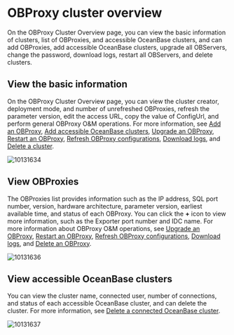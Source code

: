 # OBProxy cluster overview

On the OBProxy Cluster Overview page, you can view the basic information of clusters, list of OBProxies, and accessible OceanBase clusters, and can add OBProxies, add accessible OceanBase clusters, upgrade all OBServers, change the password, download logs, restart all OBServers, and delete clusters.

## View the basic information

On the OBProxy Cluster Overview page, you can view the cluster creator, deployment mode, and number of unrefreshed OBProxies, refresh the parameter version, edit the access URL, copy the value of ConfigUrl, and perform general OBProxy O\&M operations. For more information, see [Add an OBProxy](../../8.obproxy/6.add-obproxy.md), [Add accessible OceanBase clusters](../../8.obproxy/10.add-a-connectable-ob-cluster.md), [Upgrade an OBProxy](../../8.obproxy/5.upgrade-obproxy.md), [Restart an OBProxy](../../8.obproxy/4.restart-obproxy-cluster.md), [Refresh OBProxy configurations](../../8.obproxy/7.refresh-obproxy-configuration.md), [Download logs](../../4.cluster-features/2.basic-operations/16.download-log.md), and [Delete a cluster](../../4.cluster-features/2.basic-operations/3.delete-a-cluster-1.md). 

![10131634](https://help-static-aliyun-doc.aliyuncs.com/assets/img/en-US/7814306461/p338383.png)

## View OBProxies

The OBProxies list provides information such as the IP address, SQL port number, version, hardware architecture, parameter version, earliest available time, and status of each OBProxy. You can click the **+** icon to view more information, such as the Exporter port number and IDC name. For more information about OBProxy O\&M operations, see [Upgrade an OBProxy](../../8.obproxy/5.upgrade-obproxy.md), [Restart an OBProxy](../../8.obproxy/4.restart-obproxy-cluster.md), [Refresh OBProxy configurations](../../8.obproxy/7.refresh-obproxy-configuration.md), [Download logs](../../4.cluster-features/2.basic-operations/16.download-log.md), and [Delete an OBProxy](../../8.obproxy/3.delete-obproxy-cluster.md).

![10131636](https://help-static-aliyun-doc.aliyuncs.com/assets/img/en-US/7814306461/p338385.png)

## View accessible OceanBase clusters

You can view the cluster name, connected user, number of connections, and status of each accessible OceanBase cluster, and can delete the cluster. For more information, see [Delete a connected OceanBase cluster](../../8.obproxy/14.delete-a-connected-ob-cluster.md).

![10131637](https://help-static-aliyun-doc.aliyuncs.com/assets/img/en-US/7814306461/p338386.png)
